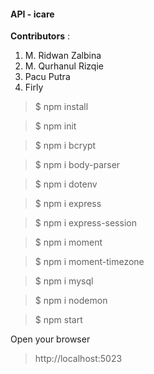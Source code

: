 #### API - icare

**Contributors**  : 
1. M. Ridwan Zalbina
3. M. Qurhanul Rizqie
4. Pacu Putra
5. Firly


> $ npm install

> $ npm init

> $ npm i bcrypt

> $ npm i body-parser

> $ npm i dotenv

> $ npm i express

> $ npm i express-session

> $ npm i moment

> $ npm i moment-timezone

> $ npm i mysql

> $ npm i nodemon

> $ npm start

Open your browser

> http://localhost:5023